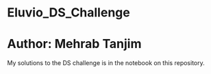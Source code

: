 # Eluvio_DS_Challenge
# Author: Mehrab Tanjim

My solutions to the DS challenge is in the notebook on this repository.

